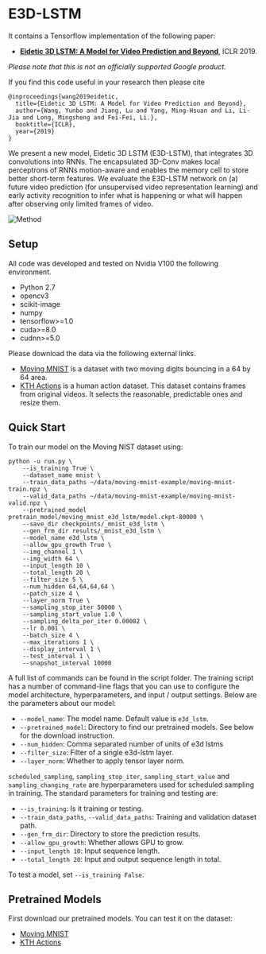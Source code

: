 # E3D-LSTM

It contains a Tensorflow implementation of the following paper:

* [**Eidetic 3D LSTM: A Model for Video Prediction and Beyond**](https://openreview.net/forum?id=B1lKS2AqtX), ICLR 2019.

*Please note that this is not an officially supported Google product.*

If you find this code useful in your research then please cite

```
@inproceedings{wang2019eidetic,
  title={Eidetic 3D LSTM: A Model for Video Prediction and Beyond},
  author={Wang, Yunbo and Jiang, Lu and Yang, Ming-Hsuan and Li, Li-Jia and Long, Mingsheng and Fei-Fei, Li.},
  booktitle={ICLR},
  year={2019}
}
```


We present a new model, Eidetic 3D LSTM (E3D-LSTM), that integrates
3D convolutions into RNNs. The encapsulated 3D-Conv makes local perceptrons
of RNNs motion-aware and enables the memory cell to store better short-term
features. We evaluate the E3D-LSTM network on (a) future video prediction
(for unsupervised video representation learning) and early activity
recognition to infer what is happening or what will happen after observing
only limited frames of video.

![Method](images/e3d_lstm_framework.png)



## Setup

All code was developed and tested on Nvidia V100 the following environment.

- Python 2.7
- opencv3
- scikit-image
- numpy
- tensorflow>=1.0
- cuda>=8.0
- cudnn>=5.0

Please download the data via the following external links.

* [Moving MNIST](https://www.dropbox.com/s/fpe24s1t94m87rn/moving-mnist-example.tar.gz?dl=0) is a dataset with two moving digits bouncing in a 64 by 64 area.
* [KTH Actions](https://www.dropbox.com/s/ppmob712dzgogly/kth_action.tar.gz?dl=0) is a human action dataset. This dataset contains frames from original videos. It selects the reasonable, predictable ones and resize them.


## Quick Start

To train our model on the Moving NIST dataset using:

```
python -u run.py \
    --is_training True \
    --dataset_name mnist \
    --train_data_paths ~/data/moving-mnist-example/moving-mnist-train.npz \
    --valid_data_paths ~/data/moving-mnist-example/moving-mnist-valid.npz \
    --pretrained_model pretrain_model/moving_mnist_e3d_lstm/model.ckpt-80000 \
    --save_dir checkpoints/_mnist_e3d_lstm \
    --gen_frm_dir results/_mnist_e3d_lstm \
    --model_name e3d_lstm \
    --allow_gpu_growth True \
    --img_channel 1 \
    --img_width 64 \
    --input_length 10 \
    --total_length 20 \
    --filter_size 5 \
    --num_hidden 64,64,64,64 \
    --patch_size 4 \
    --layer_norm True \
    --sampling_stop_iter 50000 \
    --sampling_start_value 1.0 \
    --sampling_delta_per_iter 0.00002 \
    --lr 0.001 \
    --batch_size 4 \
    --max_iterations 1 \
    --display_interval 1 \
    --test_interval 1 \
    --snapshot_interval 10000
```

A full list of commands can be found in the script folder.
The training script has a number of command-line flags that you can use to configure the model architecture, hyperparameters, and input / output settings.
Below are the parameters about our model:

- `--model_name`: The model name. Default value is `e3d_lstm`.
- `--pretrained_model`: Directory to find our pretrained models. See below for the download instruction.
- `--num_hidden`: Comma separated number of units of e3d lstms
- `--filter_size`: Filter of a single e3d-lstm layer.
- `--layer_norm`: Whether to apply tensor layer norm.

`scheduled_sampling`, `sampling_stop_iter`, `sampling_start_value` and `sampling_changing_rate` are hyperparameters used for scheduled sampling in training. The standard parameters for training and testing are:

- `--is_training`: Is it training or testing.
- `--train_data_paths`, `--valid_data_paths`: Training and validation dataset path.
- `--gen_frm_dir`: Directory to store the prediction results.
- `--allow_gpu_growth`: Whether allows GPU to grow.
- `--input_length 10`: Input sequence length.
- `--total_length 20`: Input and output sequence length in total.


To test a model, set `--is_training False`.

## Pretrained Models

First download our pretrained models. You can test it on the dataset:

* [Moving MNIST](https://storage.googleapis.com/e3d_lstm/pretrained_models/moving_mnist_e3d_lstm_pretrain.zip)
* [KTH Actions](https://storage.googleapis.com/e3d_lstm/pretrained_models/kth_e3d_lstm_pretrain.zip)

